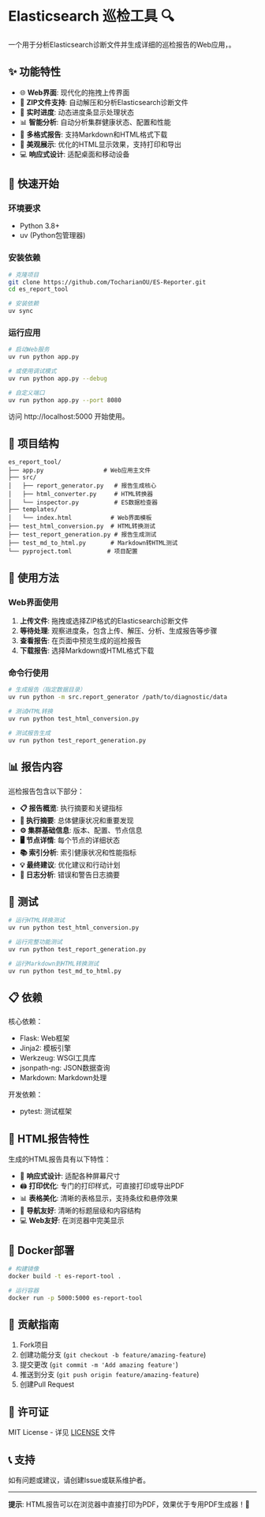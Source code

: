 # Elasticsearch 巡检工具 🔍

一个用于分析Elasticsearch诊断文件并生成详细的巡检报告的Web应用，。

## ✨ 功能特性

- 🌐 **Web界面**: 现代化的拖拽上传界面
- 📁 **ZIP文件支持**: 自动解压和分析Elasticsearch诊断文件  
- 🔄 **实时进度**: 动态进度条显示处理状态
- 📊 **智能分析**: 自动分析集群健康状态、配置和性能
- 📄 **多格式报告**: 支持Markdown和HTML格式下载
- 🎨 **美观展示**: 优化的HTML显示效果，支持打印和导出
- 💻 **响应式设计**: 适配桌面和移动设备

## 🚀 快速开始

### 环境要求

- Python 3.8+
- uv (Python包管理器)

### 安装依赖

```bash
# 克隆项目
git clone https://github.com/TocharianOU/ES-Reporter.git
cd es_report_tool

# 安装依赖
uv sync
```

### 运行应用

```bash
# 启动Web服务
uv run python app.py

# 或使用调试模式
uv run python app.py --debug

# 自定义端口
uv run python app.py --port 8080
```

访问 http://localhost:5000 开始使用。

## 📁 项目结构

```
es_report_tool/
├── app.py                 # Web应用主文件
├── src/
│   ├── report_generator.py   # 报告生成核心
│   ├── html_converter.py     # HTML转换器
│   └── inspector.py          # ES数据检查器
├── templates/
│   └── index.html           # Web界面模板
├── test_html_conversion.py  # HTML转换测试
├── test_report_generation.py # 报告生成测试
├── test_md_to_html.py       # Markdown转HTML测试
└── pyproject.toml          # 项目配置
```

## 🔧 使用方法

### Web界面使用

1. **上传文件**: 拖拽或选择ZIP格式的Elasticsearch诊断文件
2. **等待处理**: 观察进度条，包含上传、解压、分析、生成报告等步骤
3. **查看报告**: 在页面中预览生成的巡检报告
4. **下载报告**: 选择Markdown或HTML格式下载

### 命令行使用

```bash
# 生成报告（指定数据目录）
uv run python -m src.report_generator /path/to/diagnostic/data

# 测试HTML转换
uv run python test_html_conversion.py

# 测试报告生成
uv run python test_report_generation.py
```

## 📊 报告内容

巡检报告包含以下部分：

- **📋 报告概览**: 执行摘要和关键指标
- **🎯 执行摘要**: 总体健康状况和重要发现  
- **⚙️ 集群基础信息**: 版本、配置、节点信息
- **🖥️ 节点详情**: 每个节点的详细状态
- **📚 索引分析**: 索引健康状况和性能指标
- **💡 最终建议**: 优化建议和行动计划
- **📝 日志分析**: 错误和警告日志摘要

## 🧪 测试

```bash
# 运行HTML转换测试
uv run python test_html_conversion.py

# 运行完整功能测试
uv run python test_report_generation.py

# 运行Markdown到HTML转换测试
uv run python test_md_to_html.py
```

## 📋 依赖

核心依赖：
- Flask: Web框架
- Jinja2: 模板引擎  
- Werkzeug: WSGI工具库
- jsonpath-ng: JSON数据查询
- Markdown: Markdown处理

开发依赖：
- pytest: 测试框架

## 🎨 HTML报告特性

生成的HTML报告具有以下特性：

- 📱 **响应式设计**: 适配各种屏幕尺寸
- 🖨️ **打印优化**: 专门的打印样式，可直接打印或导出PDF
- 📊 **表格美化**: 清晰的表格显示，支持条纹和悬停效果
- 🎯 **导航友好**: 清晰的标题层级和内容结构
- 💻 **Web友好**: 在浏览器中完美显示

## 🐳 Docker部署

```bash
# 构建镜像
docker build -t es-report-tool .

# 运行容器
docker run -p 5000:5000 es-report-tool
```

## 🤝 贡献指南

1. Fork项目
2. 创建功能分支 (`git checkout -b feature/amazing-feature`)
3. 提交更改 (`git commit -m 'Add amazing feature'`)
4. 推送到分支 (`git push origin feature/amazing-feature`)
5. 创建Pull Request

## 📄 许可证

MIT License - 详见 [LICENSE](LICENSE) 文件

## 📞 支持

如有问题或建议，请创建Issue或联系维护者。

---

**提示**: HTML报告可以在浏览器中直接打印为PDF，效果优于专用PDF生成器！🎯
